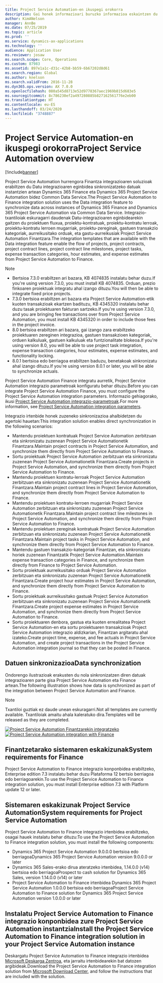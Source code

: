 ```yaml
---
title: Project Service Automation-en ikuspegi orokorra
description: Gai honek informazioari buruzko informazioa eskaintzen du Dynamics 365 Project Service Automation hurrengora Dynamics 365 Finance integrazio irtenbidea.
author: KimANelson
manager: AnnBe
ms.date: 07/25/2019
ms.topic: article
ms.prod: ''
ms.service: dynamics-ax-applications
ms.technology: ''
audience: Application User
ms.reviewer: josaw
ms.search.scope: Core, Operations
ms.custom: 87983
ms.assetid: 897e1a1c-d31c-42b8-bb59-6b67202d8d61
ms.search.region: Global
ms.author: knelson
ms.search.validFrom: 2016-11-28
ms.dyn365.ops.version: AX 7.0.0
ms.openlocfilehash: 080a545d8713e52d9778367aec1969b815d683e5
ms.sourcegitcommit: 8c786230ef2a497280885b827162561776e2eb00
ms.translationtype: HT
ms.contentlocale: eu-ES
ms.lasthandoff: 03/24/2020
ms.locfileid: "3748887"
---
```

# <a name="project-service-automation-overview"></a><span data-ttu-id="41a48-103">Project Service Automation-en ikuspegi orokorra</span><span class="sxs-lookup"><span data-stu-id="41a48-103">Project Service Automation overview</span></span>

[!include[banner](../includes/banner.md)]

<span data-ttu-id="41a48-104">Project Service Automation hurrengora Finantza integrazioaren soluzioak erabiltzen du Datu integrazioaren eginbidea sinkronizatzeko datuak instantzien artean Dynamics 365 Finance eta Dynamics 365 Project Service Automation bidez Common Data Service.</span><span class="sxs-lookup"><span data-stu-id="41a48-104">The Project Service Automation to Finance integration solution uses the Data integration feature to synchronize data across instances of Dynamics 365 Finance and Dynamics 365 Project Service Automation via Common Data Service.</span></span> <span data-ttu-id="41a48-105">Integrazio-txantiloiak eskuragarri daudenak Datu-integrazioaren eginbidearekin gaitzen du proiektuen fluxua, proiektu-kontratuak, proiektu-kontratu lerroak, proiektu-kontratu lerroen mugarriak, proiektu-zereginak, gastuen transakzio kategoriak, aurreikusitako orduak, eta gastu-aurreikusiak Project Service Automation Finantzara.</span><span class="sxs-lookup"><span data-stu-id="41a48-105">The integration templates that are available with the Data integration feature enable the flow of projects, project contracts, project contract lines, project contract line milestones, project tasks, expense transaction categories, hour estimates, and expense estimates from Project Service Automation to Finance.</span></span>

> [!NOTE]
> - <span data-ttu-id="41a48-106">Bertsioa 7.3.0 erabiltzen ari bazara, KB 4074835 instalatu behar duzu.</span><span class="sxs-lookup"><span data-stu-id="41a48-106">If you're using version 7.3.0, you must install KB 4074835.</span></span> <span data-ttu-id="41a48-107">Orduan, prezio finkoaren proiektuak integratu ahal izango dituzu.</span><span class="sxs-lookup"><span data-stu-id="41a48-107">You will then be able to integrate fixed price projects.</span></span>
> - <span data-ttu-id="41a48-108">7.3.0 bertsioa erabiltzen ari bazara eta Project Service Automation-etik kuoten transakzioak ekartzen badituzu, KB 4345320 instalatu behar duzu tasak proiektuaren fakturan sartzeko.</span><span class="sxs-lookup"><span data-stu-id="41a48-108">If you're using version 7.3.0, and you are bringing fee transactions over from Project Service Automation, you must install KB 4345320 in order to include those fees in the project invoice.</span></span>
> - <span data-ttu-id="41a48-109">8.0 bertsioa erabiltzen ari bazara, gai izango zara erabiltzeko proiektuaren zereginen integrazioa, gastuen transakzioen kategoriak, orduen kalkuluak, gastuen kalkuluak eta funtzionalitate blokeoa.</span><span class="sxs-lookup"><span data-stu-id="41a48-109">If you're using version 8.0, you will be able to use project task integration, expense transaction categories, hour estimates, expense estimates, and functionality locking.</span></span>
> - <span data-ttu-id="41a48-110">8.0.1 bertsioa edo berriagoa erabiltzen baduzu, benetakoak sinkronizatu ahal izango dituzu.</span><span class="sxs-lookup"><span data-stu-id="41a48-110">If you're using version 8.0.1 or later, you will be able to synchronize actuals.</span></span>

<span data-ttu-id="41a48-111">Project Service Automation Finance integratu aurretik, Project Service Automation integrazio parametroak konfiguratu behar dituzu.</span><span class="sxs-lookup"><span data-stu-id="41a48-111">Before you can integrate Project Service Automation Finance, you must configure the Project Service Automation integration parameters.</span></span> <span data-ttu-id="41a48-112">Informazio gehiagorako, ikusi [Project Service Automation integrazio-parametroak](PSA-parameters.md).</span><span class="sxs-lookup"><span data-stu-id="41a48-112">For more information, see [Project Service Automation integration parameters](PSA-parameters.md).</span></span>

<span data-ttu-id="41a48-113">Integrazio irtenbide honek zuzeneko sinkronizazioa ahalbidetzen du agertoki hauetan:</span><span class="sxs-lookup"><span data-stu-id="41a48-113">This integration solution enables direct synchronization in the following scenarios:</span></span>

- <span data-ttu-id="41a48-114">Mantendu proiektuen kontratuak Project Service Automation zerbitzuan eta sinkronizatu zuzenean Project Service Automationetik Finantzara.</span><span class="sxs-lookup"><span data-stu-id="41a48-114">Maintain project contracts in Project Service Automation, and synchronize them directly from Project Service Automation to Finance.</span></span>
- <span data-ttu-id="41a48-115">Sortu proiektuak Project Service Automation zerbitzuan eta sinkronizatu zuzenean Project Service Automationetik Finantzara.</span><span class="sxs-lookup"><span data-stu-id="41a48-115">Create projects in Project Service Automation, and synchronize them directly from Project Service Automation to Finance.</span></span>
- <span data-ttu-id="41a48-116">Mantendu proiektuen kontratu-lerroak Project Service Automation zerbitzuan eta sinkronizatu zuzenean Project Service Automationetik Finantzara.</span><span class="sxs-lookup"><span data-stu-id="41a48-116">Maintain project contract lines in Project Service Automation, and synchronize them directly from Project Service Automation to Finance.</span></span>
- <span data-ttu-id="41a48-117">Mantendu proiektuen kontratu-lerroen mugarriak Project Service Automation zerbitzuan eta sinkronizatu zuzenean Project Service Automationetik Finantzara.</span><span class="sxs-lookup"><span data-stu-id="41a48-117">Maintain project contract line milestones in Project Service Automation, and synchronize them directly from Project Service Automation to Finance.</span></span>
- <span data-ttu-id="41a48-118">Mantendu proiektuen zereginak kontratuak Project Service Automation zerbitzuan eta sinkronizatu zuzenean Project Service Automationetik Finantzara.</span><span class="sxs-lookup"><span data-stu-id="41a48-118">Maintain project tasks in Project Service Automation, and synchronize them directly from Project Service Automation to Finance.</span></span>
- <span data-ttu-id="41a48-119">Mantendu gastuen transakzio-kategoriak Finantzan, eta sinkronizatu horiek zuzenean Finantzatik Project Service Automation.</span><span class="sxs-lookup"><span data-stu-id="41a48-119">Maintain expense transaction categories in Finance, and synchronize them directly from Finance to Project Service Automation.</span></span>
- <span data-ttu-id="41a48-120">Sortu proiektuak aurreikusitako orduak Project Service Automation zerbitzuan eta sinkronizatu zuzenean Project Service Automationetik Finantzara.</span><span class="sxs-lookup"><span data-stu-id="41a48-120">Create project hour estimates in Project Service Automation, and synchronize them directly from Project Service Automation to Finance.</span></span>
- <span data-ttu-id="41a48-121">Sortu proiektuak aurreikusitako gastuak Project Service Automation zerbitzuan eta sinkronizatu zuzenean Project Service Automationetik Finantzara.</span><span class="sxs-lookup"><span data-stu-id="41a48-121">Create project expense estimates in Project Service Automation, and synchronize them directly from Project Service Automation to Finance.</span></span>
- <span data-ttu-id="41a48-122">Sortu proiektuaren denbora, gastua eta kuoten errealitatea Project Service Automation-en eta sortu proiektuaren transakzioak Project Service Automation integrazio aldizkarian, Finantzan argitaratu ahal izateko.</span><span class="sxs-lookup"><span data-stu-id="41a48-122">Create project time, expense, and fee actuals in Project Service Automation, and create project transactions in the Project Service Automation integration journal so that they can be posted in Finance.</span></span>

## <a name="data-synchronization"></a><span data-ttu-id="41a48-123">Datuen sinkronizazioa</span><span class="sxs-lookup"><span data-stu-id="41a48-123">Data synchronization</span></span>

<span data-ttu-id="41a48-124">Ondorengo ilustrazioak erakusten du nola sinkronizatzen diren datuak integrazioaren parte gisa Project Service Automation eta Finance artean.</span><span class="sxs-lookup"><span data-stu-id="41a48-124">The following illustration shows how data is synchronized as part of the integration between Project Service Automation and Finance.</span></span>

> [!NOTE]
> <span data-ttu-id="41a48-125">Txantiloi guztiak ez daude unean eskuragarri.</span><span class="sxs-lookup"><span data-stu-id="41a48-125">Not all templates are currently available.</span></span> <span data-ttu-id="41a48-126">Txantiloiak amaitu ahala kaleratuko dira.</span><span class="sxs-lookup"><span data-stu-id="41a48-126">Templates will be released as they are completed.</span></span>

<span data-ttu-id="41a48-127">[![Project Service Automation Finantzarekin integratzeko](./media/PSA-integration.png)](./media/PSA-integration.png)</span><span class="sxs-lookup"><span data-stu-id="41a48-127">[![Project Service Automation integration with Finance](./media/PSA-integration.png)](./media/PSA-integration.png)</span></span>

## <a name="system-requirements-for-finance"></a><span data-ttu-id="41a48-128">Finantzetarako sistemaren eskakizunak</span><span class="sxs-lookup"><span data-stu-id="41a48-128">System requirements for Finance</span></span>

<span data-ttu-id="41a48-129">Project Service Automation to Finance integrazio konponbidea erabiltzeko, Enterprise edition 7.3 instalatu behar duzu Plataforma 12 bertsio berriagoa edo berriagoarekin.</span><span class="sxs-lookup"><span data-stu-id="41a48-129">To use the Project Service Automation to Finance integration solution, you must install Enterprise edition 7.3 with Platform update 12 or later.</span></span>

## <a name="system-requirements-for-project-service-automation"></a><span data-ttu-id="41a48-130">Sistemaren eskakizunak Project Service Automation</span><span class="sxs-lookup"><span data-stu-id="41a48-130">System requirements for Project Service Automation</span></span>

<span data-ttu-id="41a48-131">Project Service Automation to Finance integrazio irtenbidea erabiltzeko, osagai hauek instalatu behar dituzu:</span><span class="sxs-lookup"><span data-stu-id="41a48-131">To use the Project Service Automation to Finance integration solution, you must install the following components:</span></span>

- <span data-ttu-id="41a48-132">Dynamics 365 Project Service Automation 9.0.0.0 bertsioa edo berriagoa</span><span class="sxs-lookup"><span data-stu-id="41a48-132">Dynamics 365 Project Service Automation version 9.0.0.0 or later</span></span>
- <span data-ttu-id="41a48-133">Dynamics 365 Sales-erako dirua ateratzeko irtenbidea, 1.14.0.0 (v14) bertsioa edo berriagoa</span><span class="sxs-lookup"><span data-stu-id="41a48-133">Prospect to cash solution for Dynamics 365 Sales, version 1.14.0.0 (v14) or later</span></span>
- <span data-ttu-id="41a48-134">Project Service Automation to Finance irtenbidea Dynamics 365 Project Service Automation 1.0.0.0 bertsioa edo berriagoa</span><span class="sxs-lookup"><span data-stu-id="41a48-134">Project Service Automation to Finance solution for Dynamics 365 Project Service Automation version 1.0.0.0 or later</span></span>

## <a name="install-the-project-service-automation-to-finance-integration-solution-in-your-project-service-automation-instance"></a><span data-ttu-id="41a48-135">Instalatu Project Service Automation to Finance integrazio konponbidea zure Project Service Automation instantzia</span><span class="sxs-lookup"><span data-stu-id="41a48-135">Install the Project Service Automation to Finance integration solution in your Project Service Automation instance</span></span>

<span data-ttu-id="41a48-136">Deskargatu Project Service Automation to Finance integrazio irtenbidea [Microsoft Deskarga Zentroa](https://www.microsoft.com/download/details.aspx?id=57016), eta jarraitu irtenbidearekin bat datozen argibideak.</span><span class="sxs-lookup"><span data-stu-id="41a48-136">Download the Project Service Automation to Finance integration solution from [Microsoft Download Center](https://www.microsoft.com/download/details.aspx?id=57016), and follow the instructions that are included with the solution.</span></span>

